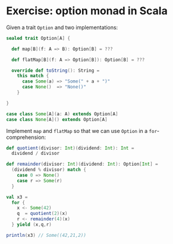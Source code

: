 # Exercise: option monad in Scala

Given a trait `Option` and two implementations:

```scala
sealed trait Option[A] {

  def map[B](f: A => B): Option[B] = ???

  def flatMap[B](f: A => Option[B]): Option[B] = ???

  override def toString(): String =
    this match {
      case Some(a) => "Some(" + a + ")"
      case None()  => "None()"
    }

}

case class Some[A](a: A) extends Option[A]
case class None[A]() extends Option[A]
```

Implement `map` and `flatMap` so that we can use `Option` in a `for`-comprehension:

```scala
def quotient(divisor: Int)(dividend: Int): Int =
  dividend / divisor

def remainder(divisor: Int)(dividend: Int): Option[Int] =
  (dividend % divisor) match {
    case 0 => None()
    case r => Some(r)
  }

val x3 =
  for {
    x <- Some(42)
    q  = quotient(2)(x)
    r <- remainder(4)(x)
  } yield (x,q,r)

println(x3) // Some((42,21,2))
```
